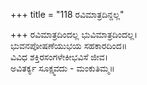 +++
title = "118 ರವಿಮಾತ್ರದಿನ್ದಲ್ಲ"

+++
ರವಿಮಾತ್ರದಿಂದಲ್ಲ ಭುವಿಮಾತ್ರದಿಂದಲ್ಲ।  
ಭುವನಪೋಷಣೆಯುಭಯ ಸಹಕಾರದಿಂದ॥  
ವಿವಿಧ ಶಕ್ತಿರಸಂಗಳೇಕೀಭವಿಸೆ ಜೀವ।  
ಅವಿತರ್ಕ್ಯ ಸೂಕ್ಷ್ಮವದು - ಮಂಕುತಿಮ್ಮ॥  
